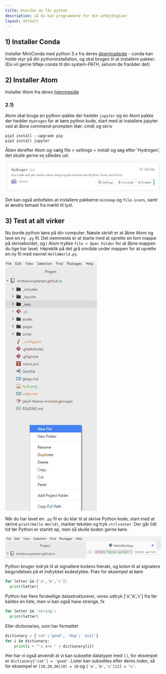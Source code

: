 ```yaml
---
title: Hvordan du får python
description: så du kan programmere for din arbejdsgiver
layout: default
---
```


## 1) Installer Conda
Installer MiniConda med python 3.x fra deres [downloadside](https://conda.io/miniconda.html) - conda kan holde styr på din pythoninstallation, og skal bruges til at installere pakker. (Du vil gerne tilføje conda til din system-PATH, selvom de fraråder det)

## 2) Installer Atom
Installer Atom fra deres [hjemmeside](http://atom.io/)

### 2.1)
Atom skal bruge en python-pakke der hedder `jupyter` og en Atom pakke der hedder `Hydrogen` for at køre python kode, start med at installere jupyter ved at åbne command-prompten (kør: cmd) og skriv

```
pip3 install --upgrade pip
pip3 install jupyter
```

Åben derefter Atom og vælg file > settings > install og søg efter 'Hydrogen', det skulle gerne se således ud:
![](hydr.png)

Det kan også anbefales at installere pakkerne `minimap` og `file-icons`, samt at ændre temaet fra mørkt til lyst.


## 3) Test at alt virker
Nu burde python køre på din computer. Næste skridt er at åbne Atom og lave en ny `.py` fil. Det nemmeste er at starte med at oprette en tom mappe på skrivebordet, og i Atom trykke `file > Open Folder` for at åbne mappen du lige har lavet. Højreklik på det grå område under mappen for at oprette en ny fil med navnet `HelloWorld.py`.

![](newfile.png)

Når du har lavet en `.py` fil er du klar til at skrive Python kode, start med at skrive `print(Hello World)`, marker teksten og tryk `ctrl`+`enter`. Der går lidt tid før Python er startet op, men så skulle koden gerne køre.

![](hello.png)

Python bruger indryk til at signallere kodens hieraki, og kolon til at signalere begyndelsen på et indrykket kodestykke. Prøv for eksempel at køre

```python
for letter in ['a','b','c']:
  print(letter)
```

Python har flere forskellige datastrukturerer, vores udtryk ['a','b','c'] fra før kaldes en liste, men vi kan også have strenge, fx

```python
for letter in 'string':
  print(letter)
```

Eller dictionaries, som har formattet

```python
dictionary = {'cat':'good', 'dog': 'evil'}
for i in dictionary:
    print(i + "'s are " + dictionary[i])
```

Her har vi også anvendt at vi kan subsette datatyper med `[]`, for eksempel er `dictionary['cat'] = 'good'`. Lister kan subsettes efter deres index, så for eksempel er `[10,20,30][0] = 10` og `['a','b','c'][2] = 'c'`. 
